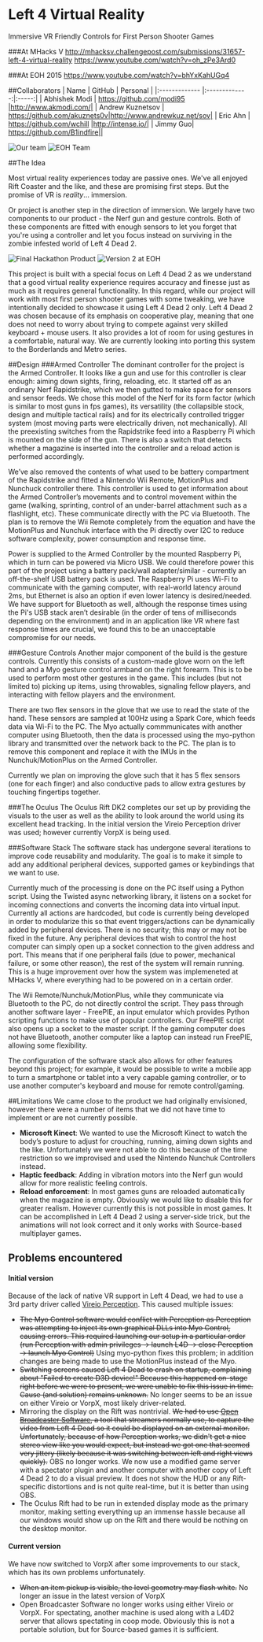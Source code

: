 # Left 4 Virtual Reality
Immersive VR Friendly Controls for First Person Shooter Games

###At MHacks V
http://mhacksv.challengepost.com/submissions/31657-left-4-virtual-reality
https://www.youtube.com/watch?v=oh_zPe3Ard0

###At EOH 2015 
https://www.youtube.com/watch?v=bhYxKahUGq4


##Collaborators
| Name | GitHub | Personal |
|:------------- |:-------------:|:-----:|
| Abhishek Modi | https://github.com/modi95 |http://www.akmodi.com/|
| Andrew Kuznetsov | https://github.com/akuznets0v|http://www.andrewkuz.net/sov|
| Eric Ahn | https://github.com/wchill |http://intense.io/|
| Jimmy Guo| https://github.com/B1indfire||

![Our team](https://raw.githubusercontent.com/wchill/Left4VR/master/pics/Mhacks%20V%20Team.jpg)
![EOH Team](https://github.com/wchill/Left4VR/blob/master/pics/D7K_5535_Edit.JPG?raw=true)

##The Idea

Most virtual reality experiences today are passive ones. We've all enjoyed Rift Coaster and the like, and these are promising first steps. But the promise of VR is *reality*… immersion. 

Or project is another step in the direction of immersion. We largely have two components to our product - the Nerf gun and gesture controls. Both of these components are fitted with enough sensors to let you forget that you're using a controller and let you focus instead on surviving in the zombie infested world of Left 4 Dead 2.

![Final Hackathon Product](http://s3.amazonaws.com/challengepost/photos/production/solution_photos/000/200/219/datas/xlarge.png?1421591141)
![Version 2 at EOH](https://raw.githubusercontent.com/wchill/Left4VR/master/pics/EOH_2015.jpg)

This project is built with a special focus on Left 4 Dead 2 as we understand that a good virtual reality experience requires accuracy and finesse just as much as it requires general functionality. In this regard, while our project will work with most first person shooter games with some tweaking, we have intentionally decided to showcase it using Left 4 Dead 2 only. Left 4 Dead 2 was chosen because of its emphasis on cooperative play, meaning that one does not need to worry about trying to compete against very skilled keyboard + mouse users. It also provides a lot of room for using gestures in a comfortable, natural way. We are currently looking into porting this system to the Borderlands and Metro series.


##Design
###Armed Controller
The dominant controller for the project is the Armed Controller. It looks like a gun and use for this controller is clear enough: aiming down sights, firing, reloading, etc. It started off as an ordinary Nerf Rapidstrike, which we then gutted to make space for sensors and sensor feeds. We chose this model of the Nerf for its form factor (which is similar to most guns in fps games), its versatility (the collapsible stock, design and multiple tactical rails) and for its electrically controlled trigger system (most moving parts were electrically driven, not mechanically). All the preexisting switches from the Rapidstrike feed into a Raspberry Pi which is mounted on the side of the gun. There is also a switch that detects whether a magazine is inserted into the controller and a reload action is performed accordingly. 

We’ve also removed the contents of what used to be battery compartment of the Rapidstrike and fitted a Nintendo Wii Remote, MotionPlus and Nunchuck controller there. This controller is used to get information about the Armed Controller’s movements and to control movement within the game (walking, sprinting, control of an under-barrel attachment such as a flashlight, etc). These communicate directly with the PC via Bluetooth. The plan is to remove the Wii Remote completely from the equation and have the MotionPlus and Nunchuk interface with the Pi directly over I2C to reduce software complexity, power consumption and response time.

Power is supplied to the Armed Controller by the mounted Raspberry Pi, which in turn can be powered via Micro USB. We could therefore power this part of the project using a battery pack/wall adapter/similar - currently an off-the-shelf USB battery pack is used. The Raspberry Pi uses Wi-Fi to communicate with the gaming computer, with real-world latency around 2ms, but Ethernet is also an option if even lower latency is desired/needed. We have support for Bluetooth as well, although the response times using the Pi's USB stack aren’t desirable (in the order of tens of milliseconds depending on the environment) and in an application like VR where fast response times are crucial, we found this to be an unacceptable compromise for our needs.

###Gesture Controls
Another major component of the build is the gesture controls. Currently this consists of a custom-made glove worn on the left hand and a Myo gesture control armband on the right forearm. This is to be used to perform most other gestures in the game. This includes (but not limited to) picking up items, using throwables, signaling fellow players, and interacting with fellow players and the environment.

There are two flex sensors in the glove that we use to read the state of the hand. These sensors are sampled at 100Hz using a Spark Core, which feeds data via Wi-Fi to the PC. The Myo actually commmunicates with another computer using Bluetooth, then the data is processed using the myo-python library and transmitted over the network back to the PC. The plan is to remove this component and replace it with the IMUs in the Nunchuk/MotionPlus on the Armed Controller.

Currently we plan on improving the glove such that it has 5 flex sensors (one for each finger) and also conductive pads to allow extra gestures by touching fingertips together.

###The Oculus
The Oculus Rift DK2 completes our set up by providing the visuals to the user as well as the ability to look around the world using its excellent head tracking. In the initial version the Vireio Perception driver was used; however currently VorpX is being used.

###Software Stack
The software stack has undergone several iterations to improve code reusability and modularity. The goal is to make it simple to add any additional peripheral devices, supported games or keybindings that we want to use.

Currently much of the processing is done on the PC itself using a Python script. Using the Twisted async networking library, it listens on a socket for incoming connections and converts the incoming data into virtual input. Currently all actions are hardcoded, but code is currently being developed in order to modularize this so that event triggers/actions can be dynamically added by peripheral devices. There is no security; this may or may not be fixed in the future. Any peripheral devices that wish to control the host computer can simply open up a socket connection to the given address and port. This means that if one peripheral fails (due to power, mechanical failure, or some other reason), the rest of the system will remain running. This is a huge improvement over how the system was implemeneted at MHacks V, where everything had to be powered on in a certain order.

The Wii Remote/Nunchuk/MotionPlus, while they communicate via Bluetooth to the PC, do not directly control the script. They pass through another software layer - FreePIE, an input emulator which provides Python scripting functions to make use of popular controllers. Our FreePIE script also opens up a socket to the master script. If the gaming computer does not have Bluetooth, another computer like a laptop can instead run FreePIE, allowing some flexibility.

The configuration of the software stack also allows for other features beyond this project; for example, it would be possible to write a mobile app to turn a smartphone or tablet into a very capable gaming controller, or to use another computer's keyboard and mouse for remote control/gaming.

##Limitations
We came close to the product we had originally envisioned, however there were a number of items that we did not have time to implement or are not currently possible.
+ **Microsoft Kinect**: We wanted to use the Microsoft Kinect to watch the body’s posture to adjust for crouching, running, aiming down sights and the like. Unfortunately we were not able to do this because of the time restriction so we improvised and used the Nintendo Nunchuk Controllers instead.  
+ **Haptic feedback**: Adding in vibration motors into the Nerf gun would allow for more realistic feeling controls.  
+ **Reload enforcement**: In most games guns are reloaded automatically when the magazine is empty. Obviously we would like to disable this for greater realism. However currently this is not possible in most games. It can be accomplished in Left 4 Dead 2 using a server-side trick, but the animations will not look correct and it only works with Source-based multiplayer games.

## Problems encountered

#### Initial version
Because of the lack of native VR support in Left 4 Dead, we had to use a 3rd party driver called [Vireio Perception](http://www.mtbs3d.com/index.php?option=com_content&view=category&id=169&Itemid=490). This caused multiple issues:  
* ~~The Myo Control software would conflict with Perception as Perception was attempting to inject its own graphical DLLs into Myo Control, causing errors. This required launching our setup in a particular order (run Perception with admin privileges -> launch L4D -> close Perception -> launch Myo Control)~~ Using myo-python fixes this problem; in addition changes are being made to use the MotionPlus instead of the Myo.
* ~~Switching screens caused Left 4 Dead to crash on startup, complaining about "Failed to create D3D device!" Because this happened on-stage right before we were to present, we were unable to fix this issue in time. Cause (and solution) remains unknown.~~ No longer seems to be an issue on either Vireio or VorpX, most likely driver-related.  
* Mirroring the display on the Rift was nontrivial. ~~We had to use [Open Broadcaster Software](https://obsproject.com/), a tool that streamers normally use, to capture the video from Left 4 Dead so it could be displayed on an external monitor. Unfortunately, because of how Perception works, we didn't get a nice stereo view like you would expect, but instead we got one that seemed very jittery (likely because it was switching between left and right views quickly).~~ OBS no longer works. We now use a modified game server with a spectator plugin and another computer with another copy of Left 4 Dead 2 to do a visual preview. It does not show the HUD or any Rift-specific distortions and is not quite real-time, but it is better than using OBS.  
* The Oculus Rift had to be run in extended display mode as the primary monitor, making setting everything up an immense hassle because all our windows would show up on the Rift and there would be nothing on the desktop monitor.

#### Current version
We have now switched to VorpX after some improvements to our stack, which has its own problems unfortunately.
* ~~When an item pickup is visible, the level geometry may flash white.~~ No longer an issue in the latest version of VorpX
* Open Broadcaster Software no longer works using either Vireio or VorpX. For spectating, another machine is used along with a L4D2 server that allows spectating in coop mode. Obviously this is not a portable solution, but for Source-based games it is sufficient.
